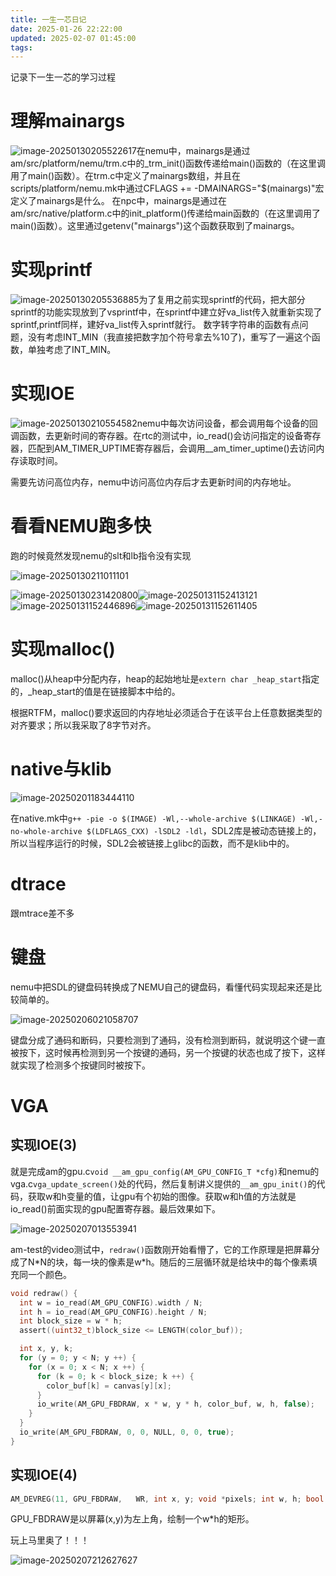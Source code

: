 ```yaml
---
title: 一生一芯日记
date: 2025-01-26 22:22:00
updated: 2025-02-07 01:45:00
tags:
---
```

记录下一生一芯的学习过程
# 理解mainargs
![image-20250130205522617](https://image.200502.xyz/i/2025/01/30/xzmbzg-0.webp)在nemu中，mainargs是通过am/src/platform/nemu/trm.c中的_trm_init()函数传递给main()函数的（在这里调用了main()函数）。在trm.c中定义了mainargs数组，并且在scripts/platform/nemu.mk中通过CFLAGS += -DMAINARGS=\"$(mainargs)\"宏定义了mainargs是什么。
在npc中，mainargs是通过在am/src/native/platform.c中的init_platform()传递给main函数的（在这里调用了main()函数）。这里通过getenv("mainargs")这个函数获取到了mainargs。

# 实现printf
![image-20250130205536885](https://image.200502.xyz/i/2025/01/30/xzpdxq-0.webp)为了复用之前实现sprintf的代码，把大部分sprintf的功能实现放到了vsprintf中，在sprintf中建立好va_list传入就重新实现了sprintf,printf同样，建好va_list传入sprintf就行。
数字转字符串的函数有点问题，没有考虑INT_MIN（我直接把数字加个符号拿去%10了)，重写了一遍这个函数，单独考虑了INT_MIN。

# 实现IOE

![image-20250130210554582](https://image.200502.xyz/i/2025/01/30/ytkvkt-0.webp)nemu中每次访问设备，都会调用每个设备的回调函数，去更新时间的寄存器。在rtc的测试中，io_read()会访问指定的设备寄存器，匹配到AM_TIMER_UPTIME寄存器后，会调用__am_timer_uptime()去访问内存读取时间。

需要先访问高位内存，nemu中访问高位内存后才去更新时间的内存地址。

# 看看NEMU跑多快

跑的时候竟然发现nemu的slt和lb指令没有实现

![image-20250130211011101](https://image.200502.xyz/i/2025/01/30/ywaoeg-0.webp)

![image-20250130231420800](https://image.200502.xyz/i/2025/01/30/129t6pu-0.webp)![image-20250131152413121](https://image.200502.xyz/i/2025/01/31/p7es7g-0.webp)![image-20250131152446896](https://image.200502.xyz/i/2025/01/31/p7m8nn-0.webp)![image-20250131152611405](https://image.200502.xyz/i/2025/01/31/p8l9ou-0.webp)

# 实现malloc()

malloc()从heap中分配内存，heap的起始地址是`extern char _heap_start`指定的，_heap_start的值是在链接脚本中给的。

根据RTFM，malloc()要求返回的内存地址必须适合于在该平台上任意数据类型的对齐要求；所以我采取了8字节对齐。

# native与klib

![image-20250201183444110](https://image.200502.xyz/i/2025/02/01/uc5tyf-0.webp)

在native.mk中`g++ -pie -o $(IMAGE) -Wl,--whole-archive $(LINKAGE) -Wl,-no-whole-archive $(LDFLAGS_CXX) -lSDL2 -ldl`，SDL2库是被动态链接上的，所以当程序运行的时候，SDL2会被链接上glibc的函数，而不是klib中的。

# dtrace

跟mtrace差不多

# 键盘

nemu中把SDL的键盘码转换成了NEMU自己的键盘码，看懂代码实现起来还是比较简单的。

![image-20250206021058707](https://image.200502.xyz/i/2025/02/06/3hd49y-0.webp)

键盘分成了通码和断码，只要检测到了通码，没有检测到断码，就说明这个键一直被按下，这时候再检测到另一个按键的通码，另一个按键的状态也成了按下，这样就实现了检测多个按键同时被按下。

# VGA

## 实现IOE(3)

就是完成am的gpu.c`void __am_gpu_config(AM_GPU_CONFIG_T *cfg)`和nemu的vga.c`vga_update_screen()`处的代码，然后复制讲义提供的`__am_gpu_init()`的代码，获取w和h变量的值，让gpu有个初始的图像。获取w和h值的方法就是io_read()前面实现的gpu配置寄存器。最后效果如下。

![image-20250207013553941](https://image.200502.xyz/i/2025/02/07/28oc8w-0.webp)

am-test的video测试中，`redraw()`函数刚开始看懵了，它的工作原理是把屏幕分成了N\*N的块，每一块的像素是w\*h。随后的三层循环就是给块中的每个像素填充同一个颜色。

```c
void redraw() {
  int w = io_read(AM_GPU_CONFIG).width / N;
  int h = io_read(AM_GPU_CONFIG).height / N;
  int block_size = w * h;
  assert((uint32_t)block_size <= LENGTH(color_buf));

  int x, y, k;
  for (y = 0; y < N; y ++) {
    for (x = 0; x < N; x ++) {
      for (k = 0; k < block_size; k ++) {
        color_buf[k] = canvas[y][x];
      }
      io_write(AM_GPU_FBDRAW, x * w, y * h, color_buf, w, h, false);
    }
  }
  io_write(AM_GPU_FBDRAW, 0, 0, NULL, 0, 0, true);
}
```

## 实现IOE(4)

```c
AM_DEVREG(11, GPU_FBDRAW,   WR, int x, y; void *pixels; int w, h; bool sync);
```

GPU_FBDRAW是以屏幕(x,y)为左上角，绘制一个w*h的矩形。

玩上马里奥了！！！

![image-20250207212627627](https://image.200502.xyz/i/2025/02/07/z5wned-0.webp)
